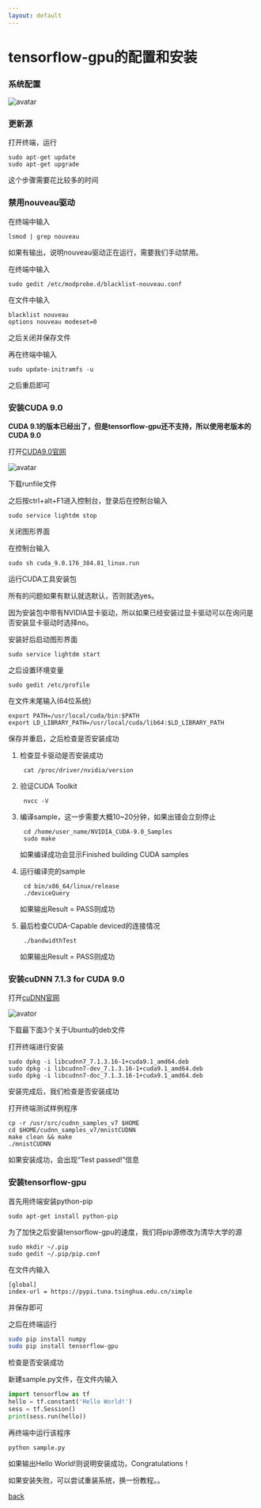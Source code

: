 ```yaml
---
layout: default
---
```


# tensorflow-gpu的配置和安装
### 系统配置

![avatar](/blog_2_1.png)

### 更新源

打开终端，运行

	sudo apt-get update	
	sudo apt-get upgrade

这个步骤需要花比较多的时间

### 禁用nouveau驱动

在终端中输入

	lsmod | grep nouveau

如果有输出，说明nouveau驱动正在运行，需要我们手动禁用。

在终端中输入

	sudo gedit /etc/modprobe.d/blacklist-nouveau.conf
	
在文件中输入
	
	blacklist nouveau
	options nouveau modeset=0
	
之后关闭并保存文件

再在终端中输入

	sudo update-initramfs -u

之后重启即可

### 安装CUDA 9.0

**CUDA 9.1的版本已经出了，但是tensorflow-gpu还不支持，所以使用老版本的CUDA 9.0**

打开[CUDA9.0官网](https://developer.nvidia.com/cuda-90-download-archive)

![avatar](/blog_2_2.png)

下载runfile文件

之后按ctrl+alt+F1进入控制台，登录后在控制台输入

	sudo service lightdm stop
	
关闭图形界面

在控制台输入

	sudo sh cuda_9.0.176_384.81_linux.run
	
运行CUDA工具安装包

所有的问题如果有默认就选默认，否则就选yes。

因为安装包中带有NVIDIA显卡驱动，所以如果已经安装过显卡驱动可以在询问是否安装显卡驱动时选择no。

安装好后启动图形界面

	sudo service lightdm start
	
之后设置环境变量

	sudo gedit /etc/profile
	
在文件末尾输入(64位系统)

	export PATH=/usr/local/cuda/bin:$PATH
	export LD_LIBRARY_PATH=/usr/local/cuda/lib64:$LD_LIBRARY_PATH
	
保存并重启，之后检查是否安装成功

1. 检查显卡驱动是否安装成功

		cat /proc/driver/nvidia/version
	
2. 验证CUDA Toolkit
	
		nvcc -V
	
3. 编译sample，这一步需要大概10~20分钟，如果出错会立刻停止

		cd /home/user_name/NVIDIA_CUDA-9.0_Samples
		sudo make
		
	如果编译成功会显示Finished building CUDA samples
	
4. 运行编译完的sample

		cd bin/x86_64/linux/release
		./deviceQuery
	
	如果输出Result = PASS则成功

5. 最后检查CUDA-Capable deviced的连接情况

		./bandwidthTest
		
	如果输出Result = PASS则成功
	
### 安装cuDNN 7.1.3 for CUDA 9.0

打开[cuDNN官网](https://developer.nvidia.com/cudnn)

![avator](/blog_2_3.png)

下载最下面3个关于Ubuntu的deb文件

打开终端进行安装

	sudo dpkg -i libcudnn7_7.1.3.16-1+cuda9.1_amd64.deb
	sudo dpkg -i libcudnn7-dev_7.1.3.16-1+cuda9.1_amd64.deb
	sudo dpkg -i libcudnn7-doc_7.1.3.16-1+cuda9.1_amd64.deb
	
安装完成后，我们检查是否安装成功

打开终端测试样例程序

	cp -r /usr/src/cudnn_samples_v7 $HOME
	cd $HOME/cudnn_samples_v7/mnistCUDNN
	make clean && make
	./mnistCUDNN

如果安装成功，会出现“Test passed!”信息

### 安装tensorflow-gpu

首先用终端安装python-pip

	sudo apt-get install python-pip
	
为了加快之后安装tensorflow-gpu的速度，我们将pip源修改为清华大学的源

	sudo mkdir ~/.pip
	sudo gedit ~/.pip/pip.conf
	
在文件内输入

	[global]
	index-url = https://pypi.tuna.tsinghua.edu.cn/simple
	
并保存即可

之后在终端运行

```sh
sudo pip install numpy
sudo pip install tensorflow-gpu
```
	
检查是否安装成功

新建sample.py文件，在文件内输入

```python
import tensorflow as tf
hello = tf.constant('Hello World!')
sess = tf.Session()
print(sess.run(hello))
```

再终端中运行该程序

	python sample.py
	
如果输出Hello World!则说明安装成功，Congratulations！

如果安装失败，可以尝试重装系统，换一份教程。。
	
[back](./)

